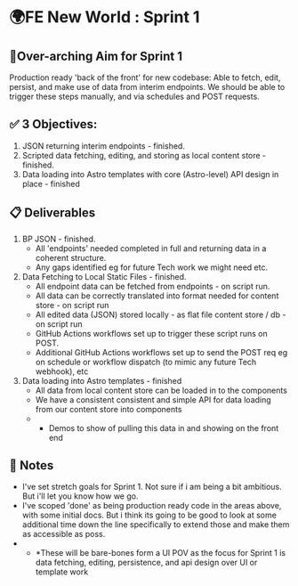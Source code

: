 # 🌍FE New World : Sprint 1

## 🎯Over-arching Aim for Sprint 1
Production ready 'back of the front' for new codebase: Able to fetch, edit, persist, and make use of data from interim endpoints. We should be able to trigger these steps manually, and via schedules and POST requests.

## ✅ 3 Objectives: 

1. JSON returning interim endpoints - finished.
2. Scripted data fetching, editing, and storing as local content store - finished.
3. Data loading into Astro templates with core (Astro-level) API design in place - finished

## 📋 Deliverables

1. BP JSON - finished.
	- All 'endpoints' needed completed in full and returning data in a coherent structure.
	- Any gaps identified eg for future Tech work we might need etc. 
2. Data Fetching to Local Static Files - finished.
	- All endpoint data can be fetched from endpoints - on script run.
	- All data can be correctly translated into format needed for content store - on script run
	- All edited data (JSON) stored locally - as flat file content store / db  - on script run
	- GitHub Actions workflows set up to trigger these script runs on POST.
	- Additional GitHub Actions workflows set up to send the POST req eg on schedule or workflow dispatch (to mimic any future Tech webhook), etc
3. Data loading into Astro templates - finished
	- All data from local content store can be loaded in to the components 
	- We have a consistent consistent and simple API for data loading from our content store into components
	- * Demos to show of pulling this data in and showing on the front end

## 📝 Notes

- I've set stretch goals for Sprint 1. Not sure if i am being a bit ambitious. But i'll let you know how we go.
- I've scoped 'done' as being production ready code in the areas above, with some initial docs. But i think its going to be good to look at some additional time down the line specifically to extend those and make them as accessible as poss.
- * *These will be bare-bones form a UI POV as the focus for Sprint 1 is data fetching, editing, persistence, and api design over UI or template work